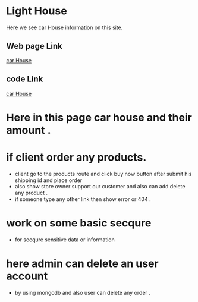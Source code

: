 # Light House
Here we see car House information on this site.
## Web page Link
[car House]()
## code Link
[car House]()
# Here in this page car house and their amount .
# if client order any products.
* client go to the products route and click buy now button after submit his shipping id and place order
* also show store owner support our customer and also can add delete any product .
* if someone type any other link then show error or 404 .
# work on some basic secqure
* for secqure sensitive data or information
# here admin can delete an user account  
* by using mongodb and also user can delete any order .
